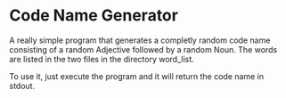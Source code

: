 # Code Name Generator

A really simple program that generates a completly random code name consisting of a random Adjective followed by a random Noun. The words are listed in the two files in the directory word_list.

To use it, just execute the program and it will return the code name in stdout.